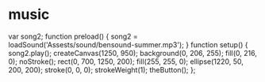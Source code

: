 # music
var song2;
function preload() {
song2 = loadSound('Assests/sound/bensound-summer.mp3');
}
function setup() {
song2.play();
createCanvas(1250, 950);
background(0, 206, 255);
fill(0, 216, 0);
noStroke();
rect(0, 700, 1250, 200);
fill(255, 255, 0);
ellipse(1220, 50, 200, 200);
stroke(0, 0, 0);
strokeWeight(1);
theButton();
}; 
